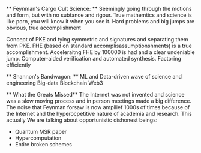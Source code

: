 

** Feynman's Cargo Cult Science: **
Seemingly going through the motions and form, but with no subtance and rigour.
True mathemtics and science is like porn, you will know it when you see it.
Hard problems and big jumps are obvious, true accomplishment 

Concept of PKE and tying symmetric and signatures and separating them from PKE.
FHE (based on standard accomplisassumptionshments) is a true accomplishment.
Acceleraitng FHE by 100000 is had and a clear undeniable jump.
Computer-aided verification and automated synthesis.
Factoring efficiently 



** Shannon's Bandwagon: **
ML and Data-driven wave of science and engineering
Big-data
Blockchain
Web3



** What the Greats Missed**
The Internet was not invented and science was a slow moving process and in person meetings made a big difference. 
The noise that Feynman forsaw is now ampilief 1000s of times because of the Internet and the hyperocpetitive nature of academia and research.
This actually
We are talking about opportunistic dishonest beings:
- Quantum MSR paper
- Hypercomputation
- Entire broken schemes


